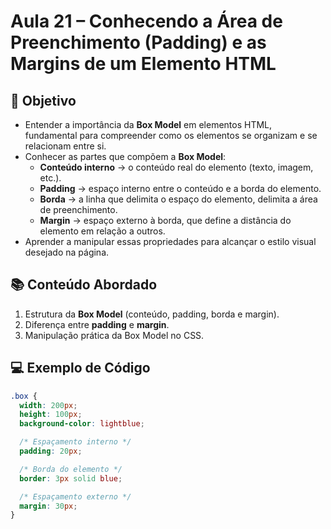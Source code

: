 # Aula 21 – Conhecendo a Área de Preenchimento (Padding) e as Margins de um Elemento HTML

## 🎯 Objetivo

- Entender a importância da **Box Model** em elementos HTML, fundamental para compreender como os elementos se organizam e se relacionam entre si.
- Conhecer as partes que compõem a **Box Model**:
  - **Conteúdo interno** → o conteúdo real do elemento (texto, imagem, etc.).
  - **Padding** → espaço interno entre o conteúdo e a borda do elemento.
  - **Borda** → a linha que delimita o espaço do elemento, delimita a área de preenchimento.
  - **Margin** → espaço externo à borda, que define a distância do elemento em relação a outros.
- Aprender a manipular essas propriedades para alcançar o estilo visual desejado na página.

## 📚 Conteúdo Abordado

1. Estrutura da **Box Model** (conteúdo, padding, borda e margin).
2. Diferença entre **padding** e **margin**.
3. Manipulação prática da Box Model no CSS.

## 💻 Exemplo de Código

```css
.box {
  width: 200px;
  height: 100px;
  background-color: lightblue;

  /* Espaçamento interno */
  padding: 20px;

  /* Borda do elemento */
  border: 3px solid blue;

  /* Espaçamento externo */
  margin: 30px;
}
```

